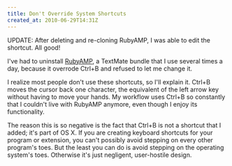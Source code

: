 ```yaml
---
title: Don't Override System Shortcuts
created_at: 2010-06-29T14:31Z
---
```

UPDATE: After deleting and re-cloning RubyAMP, I was able to edit the shortcut. All good!

I've had to uninstall [RubyAMP][rubyamp], a TextMate bundle that I use several times a day, because it overrode Ctrl+B and refused to let me change it.

I realize most people don't use these shortcuts, so I'll explain it. Ctrl+B moves the cursor back one character, the equivalent of the left arrow key without having to move your hands. My workflow uses Ctrl+B so constantly that I couldn't live with RubyAMP anymore, even though I enjoy its functionality.

The reason this is so negative is the fact that Ctrl+B is not a shortcut that I added; it's part of OS X. If you are creating keyboard shortcuts for your program or extension, you can't possibly avoid stepping on every other program's toes. But the least you can do is avoid stepping on the operating system's toes. Otherwise it's just negligent, user-hostile design.

[rubyamp]: http://code.leadmediapartners.com/
